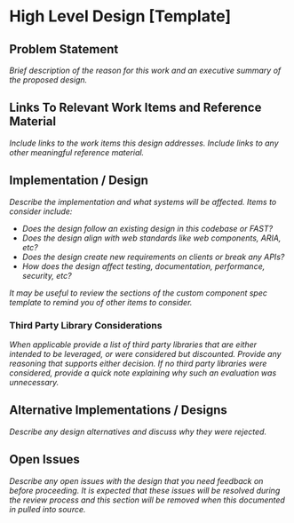 # High Level Design [Template]

## Problem Statement

*Brief description of the reason for this work and an executive summary of the proposed design.*

## Links To Relevant Work Items and Reference Material

*Include links to the work items this design addresses.*
*Include links to any other meaningful reference material.*

## Implementation / Design

*Describe the implementation and what systems will be affected. Items to consider include:*
   - *Does the design follow an existing design in this codebase or FAST?*
   - *Does the design align with web standards like web components, ARIA, etc?*
   - *Does the design create new requirements on clients or break any APIs?*
   - *How does the design affect testing, documentation, performance, security, etc?*

*It may be useful to review the sections of the custom component spec template to remind you of other items to consider.*

### Third Party Library Considerations

*When applicable provide a list of third party libraries that are either intended to be leveraged, or were considered but discounted. Provide any reasoning that supports either decision. If no third party libraries were considered, provide a quick note explaining why such an evaluation was unnecessary.*

## Alternative Implementations / Designs

*Describe any design alternatives and discuss why they were rejected.*

## Open Issues

*Describe any open issues with the design that you need feedback on before proceeding.*
*It is expected that these issues will be resolved during the review process and this section will be removed when this documented in pulled into source.*
